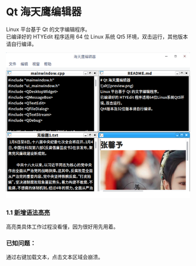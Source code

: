 # Qt 海天鹰编辑器
Linux 平台基于 Qt 的文字编辑程序。  
已编译好的 HTYEdit 程序适用 64 位 Linux 系统 Qt5 环境，双击运行，其他版本请自行编译。  

![alt](preview.png)  

### 1.1 [新增语法高亮](http://www.cnblogs.com/lenxvp/p/5475931.html)
高亮类具体工作过程没看懂，因为很好用先用着。

### 已知问题：
通过右键加载文本，点击文本区域会崩溃。